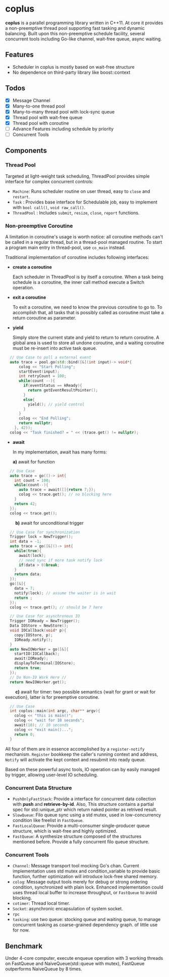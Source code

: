 # coplus

**coplus** is a parallel programming library written in C++11. At core it provides a non-preemptive thread pool supporting fast tasking and dynamic balancing. Built upon this non-preemptive schedule facility, several concurrent tools including Go-like channel, wait-free queue, async waiting.


## Features

* Scheduler in coplus is mostly based on wait-free structure
* No dependence on third-party library like boost::context

## Todos
* [x] Message Channel
* [x] Many-to-one thread pool
* [x] Many-to-many thread pool with lock-sync queue
* [x] Thread pool with wait-free queue
* [x] Thread pool with coroutine
* [ ] Advance Features including schedule by priority
* [ ] Concurrent Tools

## Components

### Thread Pool

Targeted at light-weight task scheduling, ThreadPool provides simple interface for complex concurrent controls: 

*  `Machine`: Runs scheduler routine on user thread, easy to `close` and `restart`.
*  `Task` : Provides base interface for Schedulable job, easy to implement with `bool call()`, `void raw_call()`.
*  `ThreadPool` : Includes `submit`, `resize`, `close`, `report` functions.


### Non-preemptive Coroutine

A limitation in coroutine's usage is worth notice: all coroutine methods can't be called in a regular thread, but in a thread-pool managed routine. To start a program main entry in thread-pool, use `co_main` instead.

Traditional implementation of coroutine includes following interfaces:

* **create a coroutine**

  Each scheduler in ThreadPool is by itself a coroutine. When a task being schedule is a coroutine, the inner call method execute a Switch operation.

* **exit a coroutine**

  To exit a coroutine, we need to know the previous coroutine to go to. To accomplish that, all tasks that is possibly called as coroutine must take a return coroutine as parameter.

* **yield**

  Simply store the current state and yield to return to return coroutine. A global area is used to store all undone coroutine, and a waiting coroutine must be re-insert into active task queue.

```c++
  // Use Case to poll a external event
  auto trace = pool.go(std::bind([&](int input)-> void*{
      colog << "Start Polling";
      startEvent(input);
      int retryCount = 100;
      while(count --){
        if(eventStatus == kReady){
          return getEventResultPointer();
        }
        else{
          yield(); // yield control
        }
      }
      colog << "End Polling";
      return nullptr;
    }, 42));
  colog << "Task finished? = " << (trace.get() != nullptr);
```

* **await**

  In my implementation, await has many forms:

  **a)** await for function

```c++
  // Use Case
  auto trace = go(()-> int{
    int count = 100;
    while(count--){
      auto trace = await([]{return 7;});
      colog << trace.get(); // no blocking here
    }
    return 42;
  });
  colog << trace.get();
```
&emsp;&emsp;
**b)** await for unconditional trigger

```c++
  // Use Case for synchronization
  Trigger lock = NewTrigger();
  int data = -1;
  auto trace = go([&]()-> int{
    while(true){
      await(lock);
      // need sync if more task notify lock
      if(data > 0)break;
    }
    return data;
  });
  go([&]{
    data = 7;
    notify(lock); // assume the waiter is in wait
    return ;
  });
  colog << trace.get(); // should be 7 here
```

```c++
  // Use Case for asynchronous IO
  Trigger IOReady = NewTrigger();
  Data IOStore = NewStore();
  void IOCallback(void* p){
    copy(IOStore, p);
    IOReady.notify();
  }
  auto NewIOWorker = go([&]{
    startIO(IOCallback);
    await(IOReady);
    displayToTerminal(IOStore);
    return true;
  });
  // Do Non-IO Work Here //
  return NewIOWorker.get();
```
&emsp;&emsp;
**c)** await for timer: two possible semantics {wait for grant or wait for execution}, latter is for preemptive coroutine.

```c++
  // Use Case
  int coplus::main(int argc, char** argv){
    colog << "this is main()";
    colog << "wait for 10 seconds";    
    await(10); // 10 seconds
    colog << "exit main()...";
    return 0;
  }
```

All four of them are in essence accomplished by a `register-notify` mechanism. `Register` bookkeep the caller's running context and address, `Notify` will activate the kept context and resubmit into ready queue.

Based on these powerful async tools, IO operation can by easily managed by trigger, allowing user-level IO scheduling.

### Concurrent Data Structure

- `PushOnlyFastStack`: Provide a interface for concurrent data collection with **push** and **retrieve-by-id**.
  Also, This structure contains a partial spec for std::unique_ptr which return naked pointer as retrived result.
- `SlowQueue`: Filo queue sync using a std mutex, used in low-concurrency condition like freelist in `FastQueue`.
- `FastLocalQueue`: Provide a multi-consumer single-producer queue structure, which is wait-free and highly optimized.
- `FastQueue`: A synthesize structure composed of the structures mentioned before. Provide a fully concurrent filo queue structure.

### Concurrent Tools

* `Channel`: Message transport tool mocking Go's chan. Current implementation uses std mutex and condition_variable to provide basic function, further optimization will introduce lock-free shared memory.
* `colog`: Message output tools merely for debug or strong ordering condition, synchronized with plain lock. Enhanced implementation could uses thread local buffer to increase throughput, or `FastQueue` to avoid blocking. 
* `cotimer`: Thread local timer.
* `Socket`: asynchronic encapsulation of system socket.
* `rpc`
* `tasking`: use two queue: stocking queue and waiting queue, to manage concurrent tasking as coarse-grained dependency graph. of little use for now.

## Benchmark

Under 4-core computer, execute enqueue operation with 3 working threads on FastQueue and NaiveQueue(std::queue with mutex), FastQueue outperforms NaiveQueue by 8 times.
